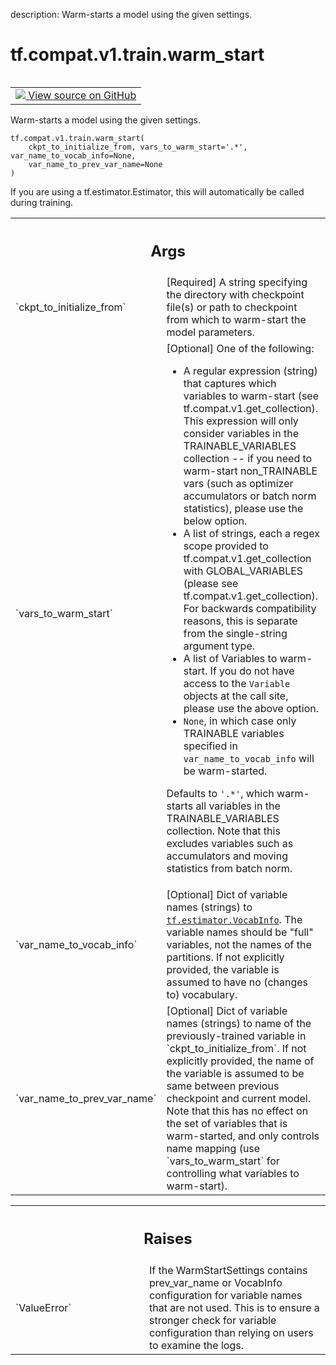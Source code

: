 description: Warm-starts a model using the given settings.

<div itemscope itemtype="http://developers.google.com/ReferenceObject">
<meta itemprop="name" content="tf.compat.v1.train.warm_start" />
<meta itemprop="path" content="Stable" />
</div>

# tf.compat.v1.train.warm_start

<!-- Insert buttons and diff -->

<table class="tfo-notebook-buttons tfo-api nocontent" align="left">
<td>
  <a target="_blank" href="https://github.com/tensorflow/tensorflow/blob/r2.4/tensorflow/python/training/warm_starting_util.py#L412-L551">
    <img src="https://www.tensorflow.org/images/GitHub-Mark-32px.png" />
    View source on GitHub
  </a>
</td>
</table>



Warm-starts a model using the given settings.

<pre class="devsite-click-to-copy prettyprint lang-py tfo-signature-link">
<code>tf.compat.v1.train.warm_start(
    ckpt_to_initialize_from, vars_to_warm_start='.*', var_name_to_vocab_info=None,
    var_name_to_prev_var_name=None
)
</code></pre>



<!-- Placeholder for "Used in" -->

If you are using a tf.estimator.Estimator, this will automatically be called
during training.

<!-- Tabular view -->
 <table class="responsive fixed orange">
<colgroup><col width="214px"><col></colgroup>
<tr><th colspan="2"><h2 class="add-link">Args</h2></th></tr>

<tr>
<td>
`ckpt_to_initialize_from`
</td>
<td>
[Required] A string specifying the directory with
checkpoint file(s) or path to checkpoint from which to warm-start the
model parameters.
</td>
</tr><tr>
<td>
`vars_to_warm_start`
</td>
<td>
[Optional] One of the following:

- A regular expression (string) that captures which variables to
warm-start (see tf.compat.v1.get_collection).  This expression will only
consider variables in the TRAINABLE_VARIABLES collection -- if you need
to warm-start non_TRAINABLE vars (such as optimizer accumulators or
batch norm statistics), please use the below option.
- A list of strings, each a regex scope provided to
tf.compat.v1.get_collection with GLOBAL_VARIABLES (please see
tf.compat.v1.get_collection).  For backwards compatibility reasons,
this is separate from the single-string argument type.
- A list of Variables to warm-start.  If you do not have access to the
`Variable` objects at the call site, please use the above option.
- `None`, in which case only TRAINABLE variables specified in
`var_name_to_vocab_info` will be warm-started.

Defaults to `'.*'`, which warm-starts all variables in the
TRAINABLE_VARIABLES collection.  Note that this excludes variables such
as accumulators and moving statistics from batch norm.
</td>
</tr><tr>
<td>
`var_name_to_vocab_info`
</td>
<td>
[Optional] Dict of variable names (strings) to
<a href="../../../../tf/estimator/VocabInfo.md"><code>tf.estimator.VocabInfo</code></a>. The variable names should be "full" variables,
not the names of the partitions.  If not explicitly provided, the variable
is assumed to have no (changes to) vocabulary.
</td>
</tr><tr>
<td>
`var_name_to_prev_var_name`
</td>
<td>
[Optional] Dict of variable names (strings) to
name of the previously-trained variable in `ckpt_to_initialize_from`. If
not explicitly provided, the name of the variable is assumed to be same
between previous checkpoint and current model.  Note that this has no
effect on the set of variables that is warm-started, and only controls
name mapping (use `vars_to_warm_start` for controlling what variables to
warm-start).
</td>
</tr>
</table>



<!-- Tabular view -->
 <table class="responsive fixed orange">
<colgroup><col width="214px"><col></colgroup>
<tr><th colspan="2"><h2 class="add-link">Raises</h2></th></tr>

<tr>
<td>
`ValueError`
</td>
<td>
If the WarmStartSettings contains prev_var_name or VocabInfo
configuration for variable names that are not used.  This is to ensure
a stronger check for variable configuration than relying on users to
examine the logs.
</td>
</tr>
</table>

